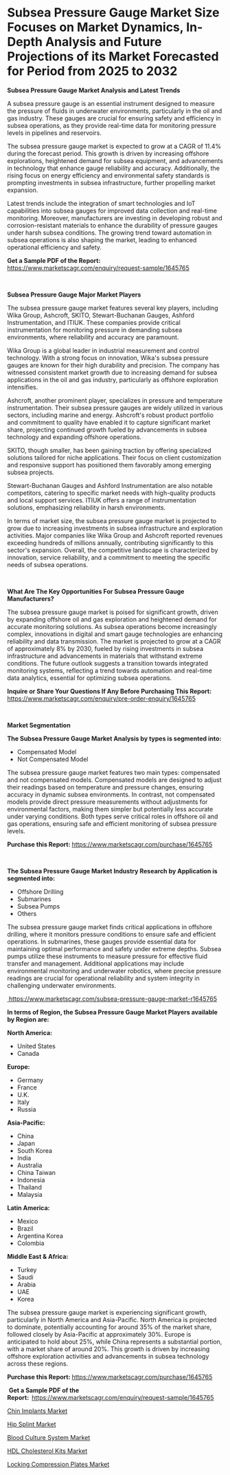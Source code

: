 <p><h1>Subsea Pressure Gauge Market Size Focuses on Market Dynamics, In-Depth Analysis and Future Projections of its Market Forecasted for Period from 2025 to 2032</h1></p><p><strong>Subsea Pressure Gauge Market Analysis and Latest Trends</strong></p>
<p><p>A subsea pressure gauge is an essential instrument designed to measure the pressure of fluids in underwater environments, particularly in the oil and gas industry. These gauges are crucial for ensuring safety and efficiency in subsea operations, as they provide real-time data for monitoring pressure levels in pipelines and reservoirs. </p><p>The subsea pressure gauge market is expected to grow at a CAGR of 11.4% during the forecast period. This growth is driven by increasing offshore explorations, heightened demand for subsea equipment, and advancements in technology that enhance gauge reliability and accuracy. Additionally, the rising focus on energy efficiency and environmental safety standards is prompting investments in subsea infrastructure, further propelling market expansion. </p><p>Latest trends include the integration of smart technologies and IoT capabilities into subsea gauges for improved data collection and real-time monitoring. Moreover, manufacturers are investing in developing robust and corrosion-resistant materials to enhance the durability of pressure gauges under harsh subsea conditions. The growing trend toward automation in subsea operations is also shaping the market, leading to enhanced operational efficiency and safety.</p></p>
<p><strong>Get a Sample PDF of the Report:&nbsp;</strong> <a href="https://www.marketscagr.com/enquiry/request-sample/1645765?utm_campaign=2887&utm_medium=2&utm_source=Github&utm_content=ia&utm_term=10042025&utm_id=subsea-pressure-gauge">https://www.marketscagr.com/enquiry/request-sample/1645765</a></p>
<p>&nbsp;</p>
<p><strong>Subsea Pressure Gauge Major Market Players</strong></p>
<p><p>The subsea pressure gauge market features several key players, including Wika Group, Ashcroft, SKITO, Stewart-Buchanan Gauges, Ashford Instrumentation, and ITIUK. These companies provide critical instrumentation for monitoring pressure in demanding subsea environments, where reliability and accuracy are paramount.</p><p>Wika Group is a global leader in industrial measurement and control technology. With a strong focus on innovation, Wika's subsea pressure gauges are known for their high durability and precision. The company has witnessed consistent market growth due to increasing demand for subsea applications in the oil and gas industry, particularly as offshore exploration intensifies.</p><p>Ashcroft, another prominent player, specializes in pressure and temperature instrumentation. Their subsea pressure gauges are widely utilized in various sectors, including marine and energy. Ashcroft's robust product portfolio and commitment to quality have enabled it to capture significant market share, projecting continued growth fueled by advancements in subsea technology and expanding offshore operations.</p><p>SKITO, though smaller, has been gaining traction by offering specialized solutions tailored for niche applications. Their focus on client customization and responsive support has positioned them favorably among emerging subsea projects.</p><p>Stewart-Buchanan Gauges and Ashford Instrumentation are also notable competitors, catering to specific market needs with high-quality products and local support services. ITIUK offers a range of instrumentation solutions, emphasizing reliability in harsh environments.</p><p>In terms of market size, the subsea pressure gauge market is projected to grow due to increasing investments in subsea infrastructure and exploration activities. Major companies like Wika Group and Ashcroft reported revenues exceeding hundreds of millions annually, contributing significantly to this sector's expansion. Overall, the competitive landscape is characterized by innovation, service reliability, and a commitment to meeting the specific needs of subsea operations.</p></p>
<p>&nbsp;</p>
<p><strong>What Are The Key Opportunities For Subsea Pressure Gauge Manufacturers?</strong></p>
<p><p>The subsea pressure gauge market is poised for significant growth, driven by expanding offshore oil and gas exploration and heightened demand for accurate monitoring solutions. As subsea operations become increasingly complex, innovations in digital and smart gauge technologies are enhancing reliability and data transmission. The market is projected to grow at a CAGR of approximately 8% by 2030, fueled by rising investments in subsea infrastructure and advancements in materials that withstand extreme conditions. The future outlook suggests a transition towards integrated monitoring systems, reflecting a trend towards automation and real-time data analytics, essential for optimizing subsea operations.</p></p>
<p><strong>Inquire or Share Your Questions If Any Before Purchasing This Report:</strong> <a href="https://www.marketscagr.com/enquiry/pre-order-enquiry/1645765?utm_campaign=2887&utm_medium=2&utm_source=Github&utm_content=ia&utm_term=10042025&utm_id=subsea-pressure-gauge">https://www.marketscagr.com/enquiry/pre-order-enquiry/1645765</a></p>
<p>&nbsp;</p>
<p><strong>Market Segmentation</strong></p>
<p><strong>The Subsea Pressure Gauge Market Analysis by types is segmented into:</strong></p>
<p><ul><li>Compensated Model</li><li>Not Compensated Model</li></ul></p>
<p><p>The subsea pressure gauge market features two main types: compensated and not compensated models. Compensated models are designed to adjust their readings based on temperature and pressure changes, ensuring accuracy in dynamic subsea environments. In contrast, not compensated models provide direct pressure measurements without adjustments for environmental factors, making them simpler but potentially less accurate under varying conditions. Both types serve critical roles in offshore oil and gas operations, ensuring safe and efficient monitoring of subsea pressure levels.</p></p>
<p><strong>Purchase this Report:&nbsp;</strong><a href="https://www.marketscagr.com/purchase/1645765?utm_campaign=2887&utm_medium=2&utm_source=Github&utm_content=ia&utm_term=10042025&utm_id=subsea-pressure-gauge">https://www.marketscagr.com/purchase/1645765</a></p>
<p>&nbsp;</p>
<p><strong>The Subsea Pressure Gauge Market Industry Research by Application is segmented into:</strong></p>
<p><ul><li>Offshore Drilling</li><li>Submarines</li><li>Subsea Pumps</li><li>Others</li></ul></p>
<p><p>The subsea pressure gauge market finds critical applications in offshore drilling, where it monitors pressure conditions to ensure safe and efficient operations. In submarines, these gauges provide essential data for maintaining optimal performance and safety under extreme depths. Subsea pumps utilize these instruments to measure pressure for effective fluid transfer and management. Additional applications may include environmental monitoring and underwater robotics, where precise pressure readings are crucial for operational reliability and system integrity in challenging underwater environments.</p></p>
<p><a href="https://www.marketscagr.com/subsea-pressure-gauge-market-r1645765?utm_campaign=2887&utm_medium=2&utm_source=Github&utm_content=ia&utm_term=10042025&utm_id=subsea-pressure-gauge">&nbsp;https://www.marketscagr.com/subsea-pressure-gauge-market-r1645765</a></p>
<p><strong>In terms of Region, the Subsea Pressure Gauge Market Players available by Region are:</strong></p>
<p>
    <p> <strong> North America: </strong>
        <ul>
            <li>United States</li>
            <li>Canada</li>
        </ul>
        </p> 
    <p> <strong> Europe: </strong>
        <ul>
            <li>Germany</li>
            <li>France</li>
            <li>U.K.</li>
            <li>Italy</li>
            <li>Russia</li>
        </ul>
        </p> 
    <p> <strong> Asia-Pacific: </strong>
        <ul>
            <li>China</li>
            <li>Japan</li>
            <li>South Korea</li>
            <li>India</li>
            <li>Australia</li>
            <li>China Taiwan</li>
            <li>Indonesia</li>
            <li>Thailand</li>
            <li>Malaysia</li>
        </ul>
        </p> 
    <p> <strong> Latin America: </strong>
        <ul>
            <li>Mexico</li>
            <li>Brazil</li>
            <li>Argentina Korea</li>
            <li>Colombia</li>
        </ul>
        </p> 
    <p> <strong> Middle East & Africa: </strong>
        <ul>
            <li>Turkey</li>
            <li>Saudi</li>
            <li>Arabia</li>
            <li>UAE</li>
            <li>Korea</li>
        </ul>
    </p>
    </p>
<p><p>The subsea pressure gauge market is experiencing significant growth, particularly in North America and Asia-Pacific. North America is projected to dominate, potentially accounting for around 35% of the market share, followed closely by Asia-Pacific at approximately 30%. Europe is anticipated to hold about 25%, while China represents a substantial portion, with a market share of around 20%. This growth is driven by increasing offshore exploration activities and advancements in subsea technology across these regions.</p></p>
<p><strong>Purchase this Report: </strong><a href="https://www.marketscagr.com/purchase/1645765?utm_campaign=2887&utm_medium=2&utm_source=Github&utm_content=ia&utm_term=10042025&utm_id=subsea-pressure-gauge">https://www.marketscagr.com/purchase/1645765</a></p>
<p>&nbsp;<strong>Get a Sample PDF of the Report:&nbsp;&nbsp;</strong><a href="https://www.marketscagr.com/enquiry/request-sample/1645765?utm_campaign=2887&utm_medium=2&utm_source=Github&utm_content=ia&utm_term=10042025&utm_id=subsea-pressure-gauge">https://www.marketscagr.com/enquiry/request-sample/1645765</a></p>
<p><strong></strong></p>
<p><p><a href="https://www.linkedin.com/pulse/examining-chin-implantsmarket-factorsinfluencing-revenue-tvtnf?utm_campaign=2887&utm_medium=2&utm_source=Github&utm_content=ia&utm_term=10042025&utm_id=subsea-pressure-gauge">Chin Implants Market</a></p><p><a href="https://www.linkedin.com/pulse/industry-analysis-competitive-strategies-hip-splint-market-report-zsgoe?utm_campaign=2887&utm_medium=2&utm_source=Github&utm_content=ia&utm_term=10042025&utm_id=subsea-pressure-gauge">Hip Splint Market</a></p><p><a href="https://www.linkedin.com/pulse/future-revenue-growth-blood-culture-system-market-projected-mgmof?utm_campaign=2887&utm_medium=2&utm_source=Github&utm_content=ia&utm_term=10042025&utm_id=subsea-pressure-gauge">Blood Culture System Market</a></p><p><a href="https://www.linkedin.com/pulse/hdl-cholesterol-kits-market-analysis-2025-2032-competitive-jgktf?utm_campaign=2887&utm_medium=2&utm_source=Github&utm_content=ia&utm_term=10042025&utm_id=subsea-pressure-gauge">HDL Cholesterol Kits Market</a></p><p><a href="https://www.linkedin.com/pulse/locking-compression-plates-market-size-expected-grow-cagr-edwrc?utm_campaign=2887&utm_medium=2&utm_source=Github&utm_content=ia&utm_term=10042025&utm_id=subsea-pressure-gauge">Locking Compression Plates Market</a></p></p>